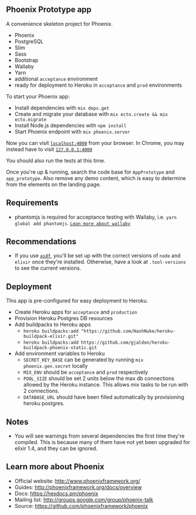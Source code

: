 ## Phoenix Prototype app
A convenience skeleton project for Phoenix.

* Phoenix
* PostgreSQL
* Slim
* Sass
* Bootstrap
* Wallaby
* Yarn
* additional `acceptance` environment
* ready for deployment to Heroku in `acceptance` and `prod` environments

To start your Phoenix app:

  * Install dependencies with `mix deps.get`
  * Create and migrate your database with `mix ecto.create && mix ecto.migrate`
  * Install Node.js dependencies with `npm install`
  * Start Phoenix endpoint with `mix phoenix.server`

Now you can visit [`localhost:4000`](http://localhost:4000) from your browser.
In Chrome, you may instead have to visit [`127.0.0.1:4000`](http://127.0.0.1:4000)

You should also run the tests at this time.

Once you're up & running, search the code base for `AppPrototype` and `app_prototype`.  Also remove any demo content, which is easy to determine from the elements on the landing page.

## Requirements
  * phantomjs is required for acceptance testing with Wallaby, i.e. `yarn global add phantomjs`. [`Lean more about wallaby`](https://github.com/keathley/wallaby)

## Recommendations
  * If you use [`asdf`](https://github.com/asdf-vm/asdf), you'll be set up with the correct versions of `node` and `elixir` once they're installed. Otherwise, have a look at `.tool-versions` to see the current versions.

## Deployment
  This app is pre-configured for easy deployment to Heroku.
  * Create Heroku apps for `acceptance` and `production`
  * Provision Heroku Postgres DB resources
  * Add buildpacks to Heroku apps
    * `heroku buildpacks:add "https://github.com/HashNuke/heroku-buildpack-elixir.git"`
    * `heroku buildpacks:add https://github.com/gjaldon/heroku-buildpack-phoenix-static.git`
  * Add environment variables to Heroku
    * `SECRET_KEY_BASE` can be generated by running `mix phoenix.gen.secret` locally
    * `MIX_ENV` should be `acceptance` and `prod` respectively
    * `POOL_SIZE` should be set 2 units below the max db connections allowed by the Heroku instance. This allows mix tasks to be run with 2 connections.
    * `DATABASE_URL` should have been filled automatically by provisioning heroku postgres.

## Notes
  * You will see warnings from several dependencies the first time they're compiled.
    This is because many of them have not yet been upgraded for elixir 1.4, and they can be ignored.

## Learn more about Phoenix

  * Official website: http://www.phoenixframework.org/
  * Guides: http://phoenixframework.org/docs/overview
  * Docs: https://hexdocs.pm/phoenix
  * Mailing list: http://groups.google.com/group/phoenix-talk
  * Source: https://github.com/phoenixframework/phoenix
